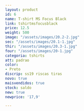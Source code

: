```yaml
---
layout: product
id: 6
name: T-shirt MS Focus Black
link: tshirtmsfocusblack
price: 12.5
weight: 500
image: "/assets/images/20.2-2.jpg"
sec: "/assets/images/20.1-1.jpg"
thir: "/assets/images/20.3-1.jpg"
four: "/assets/images/20-1.jpg"
categoria: tshirts
att: padrao
color:
- Preto
discrip: ss19 riscas tiras
novo: true
maisvendidos: true
stock: saldo
new: true
newprice: '17,9'

---
```

